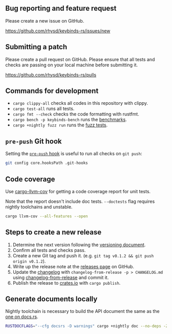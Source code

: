 ## Bug reporting and feature request

Please create a new issue on GitHub.

https://github.com/rhysd/keybinds-rs/issues/new

## Submitting a patch

Please create a pull request on GitHub. Please ensure that all tests and checks are passing on your local machine before
submitting it.

https://github.com/rhysd/keybinds-rs/pulls

## Commands for development

- `cargo clippy-all` checks all codes in this repository with clippy.
- `cargo test-all` runs all tests.
- `cargo fmt --check` checks the code formatting with rustfmt.
- `cargo bench -p keybinds-bench` runs the [benchmarks](./bench).
- `cargo +nightly fuzz run` runs the [fuzz tests](./fuzz/README.md).

## `pre-push` Git hook

Setting the [`pre-push` hook](./.git-hooks/pre-push) is useful to run all checks on `git push`:

```sh
git config core.hooksPath .git-hooks
```

## Code coverage

Use [cargo-llvm-cov](https://github.com/taiki-e/cargo-llvm-cov) for getting a code coverage report for unit tests.

Note that the report doesn't include doc tests. `--doctests` flag requires nightly toolchains and unstable.

```sh
cargo llvm-cov --all-features --open
```

## Steps to create a new release

1. Determine the next version following the [versioning document](./doc/versioning.md).
2. Confirm all tests and checks pass.
3. Create a new Git tag and push it. (e.g. `git tag v0.1.2 && git push origin v0.1.2`).
4. Write up the release note at the [releases page](https://github.com/rhysd/keybinds-rs/releases/new) on GitHub.
5. Update the [changelog](./CHANGELOG.md) with `changelog-from-release -p > CHANGELOG.md` using [changelog-from-release](https://github.com/rhysd/changelog-from-release)
   and commit it.
6. Publish the release to [crates.io](https://crates.io/crates/keybinds) with `cargo publish`.

## Generate documents locally

Nightly toolchain is necessary to build the API document the same as the [one on docs.rs](https://docs.rs/keybinds/latest/keybinds/).

```sh
RUSTDOCFLAGS="--cfg docsrs -D warnings" cargo +nightly doc --no-deps -Z rustdoc-map -Z rustdoc-scrape-examples --all-features --open
```
